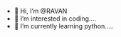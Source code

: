 - 👋 Hi, I’m @RAVAN
- 👀 I’m interested in coding....
- 🌱 I’m currently learning python.....

<!---
RAVAN666Devil/RAVAN666Devil is a ✨ special ✨ repository because its `README.md`
